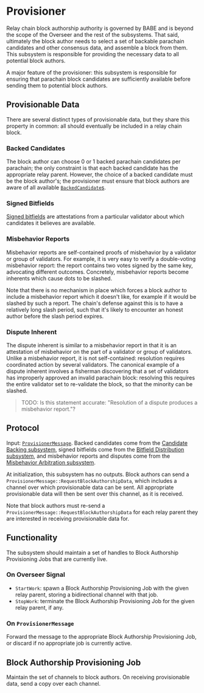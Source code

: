 # Provisioner

Relay chain block authorship authority is governed by BABE and is beyond the scope of the Overseer and the rest of the subsystems. That said, ultimately the block author needs to select a set of backable parachain candidates and other consensus data, and assemble a block from them. This subsystem is responsible for providing the necessary data to all potential block authors.

A major feature of the provisioner: this subsystem is responsible for ensuring that parachain block candidates are sufficiently available before sending them to potential block authors.

## Provisionable Data

There are several distinct types of provisionable data, but they share this property in common: all should eventually be included in a relay chain block.

### Backed Candidates

The block author can choose 0 or 1 backed parachain candidates per parachain; the only constraint is that each backed candidate has the appropriate relay parent. However, the choice of a backed candidate must be the block author's; the provisioner must ensure that block authors are aware of all available [`BackedCandidate`s](/type-definitions.html#backed-candidate).

### Signed Bitfields

[Signed bitfields](/type-definitions.html#signed-availability-bitfield) are attestations from a particular validator about which candidates it believes are available.

### Misbehavior Reports

Misbehavior reports are self-contained proofs of misbehavior by a validator or group of validators. For example, it is very easy to verify a double-voting misbehavior report: the report contains two votes signed by the same key, advocating different outcomes. Concretely, misbehavior reports become inherents which cause dots to be slashed.

Note that there is no mechanism in place which forces a block author to include a misbehavior report which it doesn't like, for example if it would be slashed by such a report. The chain's defense against this is to have a relatively long slash period, such that it's likely to encounter an honest author before the slash period expires.

### Dispute Inherent

The dispute inherent is similar to a misbehavior report in that it is an attestation of misbehavior on the part of a validator or group of validators. Unlike a misbehavior report, it is not self-contained: resolution requires coordinated action by several validators. The canonical example of a dispute inherent involves a fisherman discovering that a set of validators has improperly approved an invalid parachain block: resolving this requires the entire validator set to re-validate the block, so that the minority can be slashed.

> TODO: Is this statement accurate: "Resolution of a dispute produces a misbehavior report."?

## Protocol

Input: [`ProvisionerMessage`](/type-definitions.html#provisioner-message). Backed candidates come from the [Candidate Backing subsystem](/node/backing/candidate-backing.html), signed bitfields come from the [Bitfield Distribution subsystem](/node/availability/bitfield-distribution.html), and misbehavior reports and disputes come from the [Misbehavior Arbitration subsystem](/node/utility/misbehavior-arbitration.html).

At initialization, this subsystem has no outputs. Block authors can send a `ProvisionerMessage::RequestBlockAuthorshipData`, which includes a channel over which provisionable data can be sent. All appropriate provisionable data will then be sent over this channel, as it is received.

Note that block authors must re-send a `ProvisionerMessage::RequestBlockAuthorshipData` for each relay parent they are interested in receiving provisionable data for.

## Functionality

The subsystem should maintain a set of handles to Block Authorship Provisioning Jobs that are currently live.

### On Overseer Signal

- `StartWork`: spawn a Block Authorship Provisioning Job with the given relay parent, storing a bidirectional channel with that job.
- `StopWork`: terminate the Block Authorship Provisioning Job for the given relay parent, if any.

### On `ProvisionerMessage`

Forward the message to the appropriate Block Authorship Provisioning Job, or discard if no appropriate job is currently active.

## Block Authorship Provisioning Job

Maintain the set of channels to block authors. On receiving provisionable data, send a copy over each channel.
